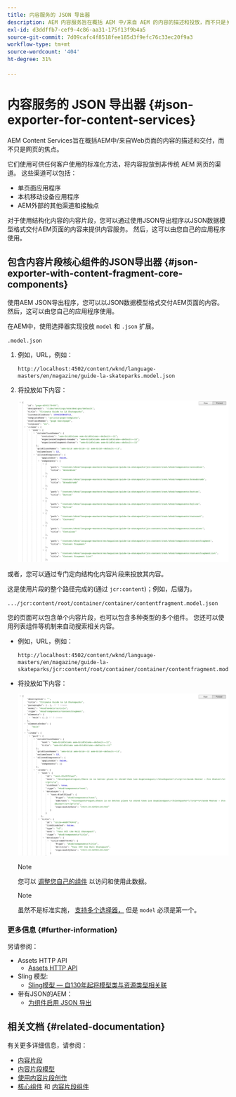 ```yaml
---
title: 内容服务的 JSON 导出器
description: AEM 内容服务旨在概括 AEM 中/来自 AEM 的内容的描述和投放，而不只是关注网页。它们使用可供任何客户使用的标准化方法，将内容投放到非传统 AEM 网页的渠道。
exl-id: d3ddffb7-cef9-4c86-aa31-175f13f9b4a5
source-git-commit: 7d09cafc4f8518fee185d3f9efc76c33ec20f9a3
workflow-type: tm+mt
source-wordcount: '404'
ht-degree: 31%

---
```


# 内容服务的 JSON 导出器 {#json-exporter-for-content-services}

AEM Content Services旨在概括AEM中/来自Web页面的内容的描述和交付，而不只是网页的焦点。

它们使用可供任何客户使用的标准化方法，将内容投放到非传统 AEM 网页的渠道。 这些渠道可以包括：

* 单页面应用程序
* 本机移动设备应用程序
* AEM外部的其他渠道和接触点

对于使用结构化内容的内容片段，您可以通过使用JSON导出程序以JSON数据模型格式交付AEM页面的内容来提供内容服务。 然后，这可以由您自己的应用程序使用。

## 包含内容片段核心组件的JSON导出器 {#json-exporter-with-content-fragment-core-components}

使用AEM JSON导出程序，您可以以JSON数据模型格式交付AEM页面的内容。 然后，这可以由您自己的应用程序使用。

在AEM中，使用选择器实现投放 `model` 和 `.json` 扩展。

`.model.json`

1. 例如，URL，例如：

   ```shell
   http://localhost:4502/content/wknd/language-masters/en/magazine/guide-la-skateparks.model.json
   ```

1. 将投放如下内容：

   ![WKND内容的JSON模型](assets/json-model-wknd.png)

或者，您可以通过专门定向结构化内容片段来投放其内容。

这是使用片段的整个路径完成的(通过 `jcr:content`)；例如，后缀为。

`.../jcr:content/root/container/container/contentfragment.model.json`

您的页面可以包含单个内容片段，也可以包含多种类型的多个组件。 您还可以使用列表组件等机制来自动搜索相关内容。

* 例如，URL，例如：

  ```shell
  http://localhost:4502/content/wknd/language-masters/en/magazine/guide-la-skateparks/jcr:content/root/container/container/contentfragment.model.json
  ```

* 将投放如下内容：

  ![WKND内容片段的JSON模型](assets/json-model-wknd-content-fragment.png)

  >[!NOTE]
  >
  >您可以 [调整您自己的组件](enabling-json-exporter.md) 以访问和使用此数据。

  >[!NOTE]
  >
  >虽然不是标准实施， [支持多个选择器，](enabling-json-exporter.md#multiple-selectors) 但是 `model` 必须是第一个。

### 更多信息 {#further-information}

另请参阅：

* Assets HTTP API
   * [Assets HTTP API](/help/assets/developer-reference-material-apis.md)
* Sling 模型:
   * [Sling模型 — 自130年起将模型类与资源类型相关联](https://sling.apache.org/documentation/bundles/models.html#associating-a-model-class-with-a-resource-type-since-130)
* 带有JSON的AEM：
   * [为组件启用 JSON 导出](enabling-json-exporter.md)

## 相关文档 {#related-documentation}

有关更多详细信息，请参阅：

* [内容片段](/help/sites-cloud/administering/content-fragments/overview.md)
* [内容片段模型](/help/sites-cloud/administering/content-fragments/content-fragment-models.md)
* [使用内容片段创作](/help/sites-cloud/authoring/fundamentals/content-fragments.md)
* [核心组件](https://experienceleague.adobe.com/docs/experience-manager-core-components/using/introduction.html) 和 [内容片段组件](https://experienceleague.adobe.com/docs/experience-manager-core-components/using/components/content-fragment-component.html?lang=zh-Hans)
